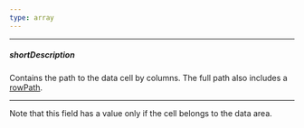 ```yaml
---
type: array
---
```

---
##### shortDescription
Contains the path to the data cell by columns. The full path also includes a [rowPath](/api-reference/10%20UI%20Widgets/dxPivotGrid/6%20Pivot%20Grid%20Cell/rowPath.md '/Documentation/ApiReference/UI_Widgets/dxPivotGrid/Pivot_Grid_Cell/#rowPath').

---
Note that this field has a value only if the cell belongs to the data area.